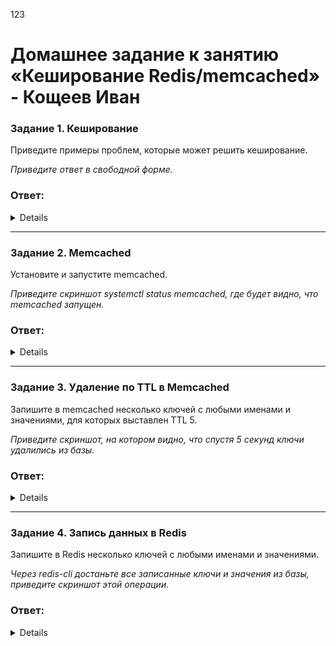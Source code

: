 123
# Домашнее задание к занятию «Кеширование Redis/memcached» - Кощеев Иван

### Задание 1. Кеширование 

Приведите примеры проблем, которые может решить кеширование. 

*Приведите ответ в свободной форме.*

### Ответ:

<details>

1. Высокая задержка при доступе к данным <br>
Проблема: Медленный доступ к данным из удаленных источников (базы данных, API, диски).<br>
Решение: Кеширование хранит часто запрашиваемые данные в быстрой памяти (например, в RAM), сокращая время отклика.<br>

2. Перегрузка баз данных<br>
Проблема: Частые запросы к базе данных замедляют работу системы.<br>
Решение: Кеширование результатов SQL-запросов или часто используемых данных (например, Redis) снижает нагрузку на БД.<br>

3. Медленная загрузка веб-страниц
Проблема: Пользователи долго ждут рендеринг страниц.
Решение: Кеширование статического контента (HTML, CSS, изображения) или целых страниц (например, через CDN) ускоряет загрузку.

4. Высокая нагрузка на серверы
Проблема: Резкие скачки трафика (например, во время распродаж) перегружают серверы.
Решение: Кеширование динамического контента (например, результатов поиска) снижает нагрузку на бэкенд.

5. Повторяющиеся вычисления
Проблема: Ресурсоемкие операции (рендеринг графики, ML-инференс) выполняются многократно.
Решение: Кеширование результатов вычислений экономит CPU/GPU ресурсы.

6. Ограничения API
Проблема: Частые запросы к сторонним API могут превысить лимиты (rate limits).
Решение: Кеширование ответов API позволяет реже обращаться к источнику.

7. Медленный доступ к диску
Проблема: Чтение данных с HDD/SSD медленнее, чем из оперативной памяти.
Решение: Дисковый кеш в RAM (например, в ОС) ускоряет работу с файлами.

8. Частые запросы аутентификации
Проблема: Постоянные проверки токенов или сессий нагружают сервер.
Решение: Кеширование сессий или JWT-токенов уменьшает число обращений к БД.

</details>

---

### Задание 2. Memcached

Установите и запустите memcached.

*Приведите скриншот systemctl status memcached, где будет видно, что memcached запущен.*

### Ответ:

<details>



</details>

---

### Задание 3. Удаление по TTL в Memcached

Запишите в memcached несколько ключей с любыми именами и значениями, для которых выставлен TTL 5. 

*Приведите скриншот, на котором видно, что спустя 5 секунд ключи удалились из базы.*

### Ответ:

<details>



</details>

---

### Задание 4. Запись данных в Redis

Запишите в Redis несколько ключей с любыми именами и значениями. 

*Через redis-cli достаньте все записанные ключи и значения из базы, приведите скриншот этой операции.*

### Ответ:

<details>



</details>

